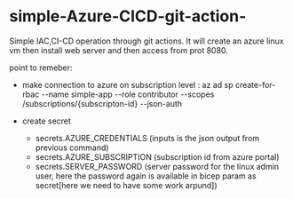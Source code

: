 # simple-Azure-CICD-git-action-
Simple IAC,CI-CD operation through git actions.
It will create an azure linux vm 
then install web server 
and then access from prot 8080.

point to remeber: 
- make connection to azure on subscription level :
az ad sp create-for-rbac --name simple-app --role contributor --scopes /subscriptions/{subscripton-id} --json-auth

- create secret
  - secrets.AZURE_CREDENTIALS (inputs is the json output from previous command)
  - secrets.AZURE_SUBSCRIPTION (subscription id from azure portal)
  - secrets.SERVER_PASSWORD (server password for the linux admin user, here the password again is available in bicep param as secret[here we need to have some work arpund])
